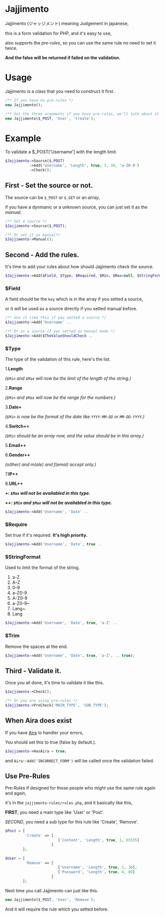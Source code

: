 # Jajjimento

Jajjimento (ジャッジメント) meaning Judgement in japanese,

this is a form validation for PHP, and it's easy to use,

also supports the *pre-rules*, so you can use the same rule no need to set it twice.

**And the false will be returned if failed on the validation.**

# Usage

Jajjimento is a class that you need to construct it first.

```php
/** If you have no pre-rules */
new Jajjimento();

/** Set the three arguments if you have pre-rules, we'll talk about it later */
new Jajjimento($_POST, 'User', 'Create');
```

# Example

To validate a $_POST['Username'] with the length limit.

```php
$Jajjimento->Source($_POST)
           ->Add('Username', 'Length', true, 3, 30, 'a-Z0-9')
           ->Check();
```

## First - Set the source or not.

The source can be `$_POST` or `$_GET` or an *array*,

if you have a dynmanic or a unknown source, you can just set it as the *manual*.

```php
/** Set a source */
$Jajjimento->Source($_POST);

/** Or set it as manual*/
$Jajjimento->Manual();
```

## Second - Add the rules.

It's time to add your rules about how should Jajjimento check the source.

```php
$Jajjimento->Add($Field, $Type, $Required, $Min, $Max=null, $StringFormat=null, $Trim=true)
```

### $Field

A field should be the `key` which is in the array if you setted a source,

or it will be used as a source directly if you setted manual before.

```php
/** Use it like this if you setted a source */
$Jajjimento->Add('Username' ..

/** Or as a source if you setted as manual mode */
$Jajjimento->Add($TheValueShouldCheck ..
```

### $Type

The type of the validation of this rule, here's the list.
                
1.**Length**
 
*(`$Min` and `$Max` will now be the limit of the length of the string.)*

2.**Range**

*(`$Min` and `$Max` will now be the range for the numbers.)*

3.**Date+**
 
*(`$Min` is now be the format of the date like `YYYY-MM-DD` or `MM-DD-YYYY`.)*

4.**Switch++**

*(`$Min` should be an array now, and the value should be in this array.)*

5.**Email++**

6.**Gender++**

*(o(ther) and m(ale) and f(emal) accept only.)*

7.**IP++**

8.**URL++**

***+: `$Max` will not be availabled in this type.***

***++: `$Min` and `$Max` will not be availabled in this type.***

```php
$Jajjimento->Add('Username', 'Date' ..
```

### $Require

Set true if it's required. **It's high priority.**

```php
$Jajjimento->Add('Username', 'Date', true ..
```

### $StringFormat

Used to limit the format of the string.

1. a-Z
2. A-Z
3. 0-9
4. a-Z0-9
5. A-Z0-9
6. a-Z0-9~
7. Lang~
8. Lang


```php
$Jajjimento->Add('Username', 'Date', true, 'a-Z' ..
```

### $Trim

Remove the spaces at the end.

```php
$Jajjimento->Add('Username', 'Date', true, 'a-Z', .. true);
```

## Third - Validate it.

Once you all done, it's time to validate it like this.

```php
$Jajjimento->Check();

/** Or you are using pre-rules */
$Jajjimento->PreCheck('MAIN_TYPE', 'SUB_TYPE');
```

## When Aira does exist

If you have [Aira](http://github.com/TeaMeow/Aira) to handler your errors,

You should set this to true (false by default.).

```php
$Jajjimento->HasAira = true;
```

and `Aira::Add('INCORRECT_FORM')` will be called once the validation failed.

## Use Pre-Rules

Pre-Rules if designed for those people who might use the same rule again and again,

it's in the `jajjimento-rules/rules.php`, and it basically like this,

**FIRST**, you need a main type like 'User' or 'Post'.

*SECOND*, you need a sub type for this rule like 'Create', 'Remove'.

```php
$Post = [
         'Create' => [
                        ['Content', 'Length', true, 1, 65535]
                     ]
        ];

$User = [
         'Remove' => [
                        ['Username', 'Length', true, 1, 30],
                        ['Password', 'Length', true, 4, 80]
                     ]
        ];
```

Next time you call Jajjimento can just like this.

```php
new Jajjimento($_POST, 'User', 'Remove');
```

And it will require the rule which you setted before.
